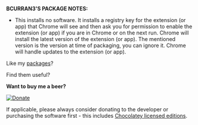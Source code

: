 **BCURRAN3'S PACKAGE NOTES:**

* This installs no software. It installs a registry key for the extension (or app) that Chrome will see and then ask you for permission to enable the extension (or app) if you are in Chrome or on the next run. Chrome will install the latest version of the extension (or app). The mentioned version is the version at time of packaging, you can ignore it. Chrome will handle updates to the extension (or app).

Like my [packages](https://chocolatey.org/profiles/bcurran3)? 

Find them useful?

**Want to buy me a beer?**

[![Donate](https://www.paypalobjects.com/webstatic/mktg/logo/AM_SbyPP_mc_vs_dc_ae.jpg)](https://www.paypal.me/bcurran3donations)

If applicable, please always consider donating to the developer or purchasing the software first - this includes [Chocolatey licensed editions](https://chocolatey.org/pricing).

